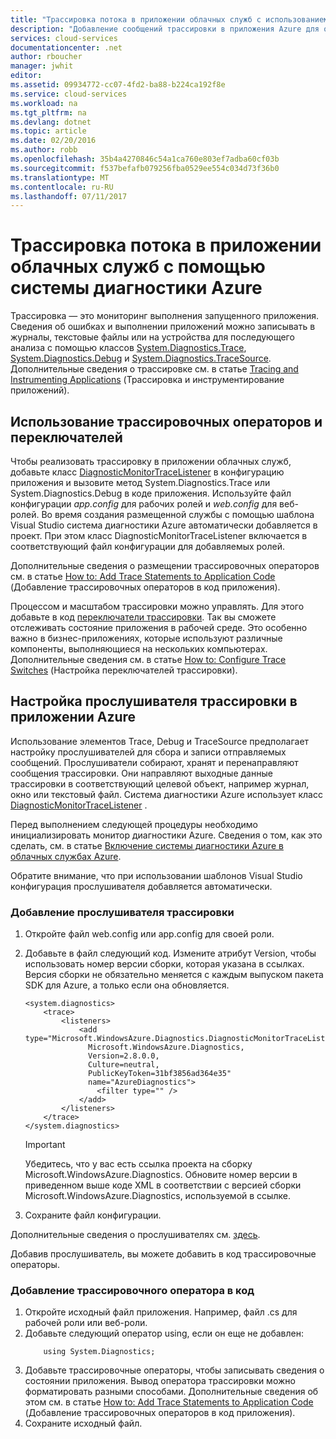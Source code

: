 ```yaml
---
title: "Трассировка потока в приложении облачных служб с использованием системы диагностики Azure | Документация Майкрософт"
description: "Добавление сообщений трассировки в приложения Azure для отладки, измерения производительности, мониторинга, анализа трафика и выполнения других задач."
services: cloud-services
documentationcenter: .net
author: rboucher
manager: jwhit
editor: 
ms.assetid: 09934772-cc07-4fd2-ba88-b224ca192f8e
ms.service: cloud-services
ms.workload: na
ms.tgt_pltfrm: na
ms.devlang: dotnet
ms.topic: article
ms.date: 02/20/2016
ms.author: robb
ms.openlocfilehash: 35b4a4270846c54a1ca760e803ef7adba60cf03b
ms.sourcegitcommit: f537befafb079256fba0529ee554c034d73f36b0
ms.translationtype: MT
ms.contentlocale: ru-RU
ms.lasthandoff: 07/11/2017
---
```

# <a name="trace-the-flow-of-a-cloud-services-application-with-azure-diagnostics"></a>Трассировка потока в приложении облачных служб с помощью системы диагностики Azure
Трассировка — это мониторинг выполнения запущенного приложения. Сведения об ошибках и выполнении приложений можно записывать в журналы, текстовые файлы или на устройства для последующего анализа с помощью классов [System.Diagnostics.Trace](https://msdn.microsoft.com/library/system.diagnostics.trace.aspx), [System.Diagnostics.Debug](https://msdn.microsoft.com/library/system.diagnostics.debug.aspx) и [System.Diagnostics.TraceSource](https://msdn.microsoft.com/library/system.diagnostics.tracesource.aspx). Дополнительные сведения о трассировке см. в статье [Tracing and Instrumenting Applications](https://msdn.microsoft.com/library/zs6s4h68.aspx) (Трассировка и инструментирование приложений).

## <a name="use-trace-statements-and-trace-switches"></a>Использование трассировочных операторов и переключателей
Чтобы реализовать трассировку в приложении облачных служб, добавьте класс [DiagnosticMonitorTraceListener](https://msdn.microsoft.com/library/azure/microsoft.windowsazure.diagnostics.diagnosticmonitortracelistener.aspx) в конфигурацию приложения и вызовите метод System.Diagnostics.Trace или System.Diagnostics.Debug в коде приложения. Используйте файл конфигурации *app.config* для рабочих ролей и *web.config* для веб-ролей. Во время создания размещенной службы с помощью шаблона Visual Studio система диагностики Azure автоматически добавляется в проект. При этом класс DiagnosticMonitorTraceListener включается в соответствующий файл конфигурации для добавляемых ролей.

Дополнительные сведения о размещении трассировочных операторов см. в статье [How to: Add Trace Statements to Application Code](https://msdn.microsoft.com/library/zd83saa2.aspx) (Добавление трассировочных операторов в код приложения).

Процессом и масштабом трассировки можно управлять. Для этого добавьте в код [переключатели трассировки](https://msdn.microsoft.com/library/3at424ac.aspx). Так вы сможете отслеживать состояние приложения в рабочей среде. Это особенно важно в бизнес-приложениях, которые используют различные компоненты, выполняющиеся на нескольких компьютерах. Дополнительные сведения см. в статье [How to: Configure Trace Switches](https://msdn.microsoft.com/library/t06xyy08.aspx) (Настройка переключателей трассировки).

## <a name="configure-the-trace-listener-in-an-azure-application"></a>Настройка прослушивателя трассировки в приложении Azure
Использование элементов Trace, Debug и TraceSource предполагает настройку прослушивателей для сбора и записи отправляемых сообщений. Прослушиватели собирают, хранят и перенаправляют сообщения трассировки. Они направляют выходные данные трассировки в соответствующий целевой объект, например журнал, окно или текстовый файл. Система диагностики Azure использует класс [DiagnosticMonitorTraceListener](https://msdn.microsoft.com/library/azure/microsoft.windowsazure.diagnostics.diagnosticmonitortracelistener.aspx) .

Перед выполнением следующей процедуры необходимо инициализировать монитор диагностики Azure. Сведения о том, как это сделать, см. в статье [Включение системы диагностики Azure в облачных службах Azure](cloud-services-dotnet-diagnostics.md).

Обратите внимание, что при использовании шаблонов Visual Studio конфигурация прослушивателя добавляется автоматически.

### <a name="add-a-trace-listener"></a>Добавление прослушивателя трассировки
1. Откройте файл web.config или app.config для своей роли.
2. Добавьте в файл следующий код. Измените атрибут Version, чтобы использовать номер версии сборки, которая указана в ссылках. Версия сборки не обязательно меняется с каждым выпуском пакета SDK для Azure, а только если она обновляется.
   
    ```
    <system.diagnostics>
        <trace>
            <listeners>
                <add type="Microsoft.WindowsAzure.Diagnostics.DiagnosticMonitorTraceListener,
                  Microsoft.WindowsAzure.Diagnostics,
                  Version=2.8.0.0,
                  Culture=neutral,
                  PublicKeyToken=31bf3856ad364e35"
                  name="AzureDiagnostics">
                    <filter type="" />
                </add>
            </listeners>
        </trace>
    </system.diagnostics>
    ```
   > [!IMPORTANT]
   > Убедитесь, что у вас есть ссылка проекта на сборку Microsoft.WindowsAzure.Diagnostics. Обновите номер версии в приведенном выше коде XML в соответствии с версией сборки Microsoft.WindowsAzure.Diagnostics, используемой в ссылке.
   > 
   > 
3. Сохраните файл конфигурации.

Дополнительные сведения о прослушивателях см. [здесь](https://msdn.microsoft.com/library/4y5y10s7.aspx).

Добавив прослушиватель, вы можете добавить в код трассировочные операторы.

### <a name="to-add-trace-statement-to-your-code"></a>Добавление трассировочного оператора в код
1. Откройте исходный файл приложения. Например, файл <RoleName>.cs для рабочей роли или веб-роли.
2. Добавьте следующий оператор using, если он еще не добавлен:
    ```
        using System.Diagnostics;
    ```
3. Добавьте трассировочные операторы, чтобы записывать сведения о состоянии приложения. Вывод оператора трассировки можно форматировать разными способами. Дополнительные сведения об этом см. в статье [How to: Add Trace Statements to Application Code](https://msdn.microsoft.com/library/zd83saa2.aspx) (Добавление трассировочных операторов в код приложения).
4. Сохраните исходный файл.

